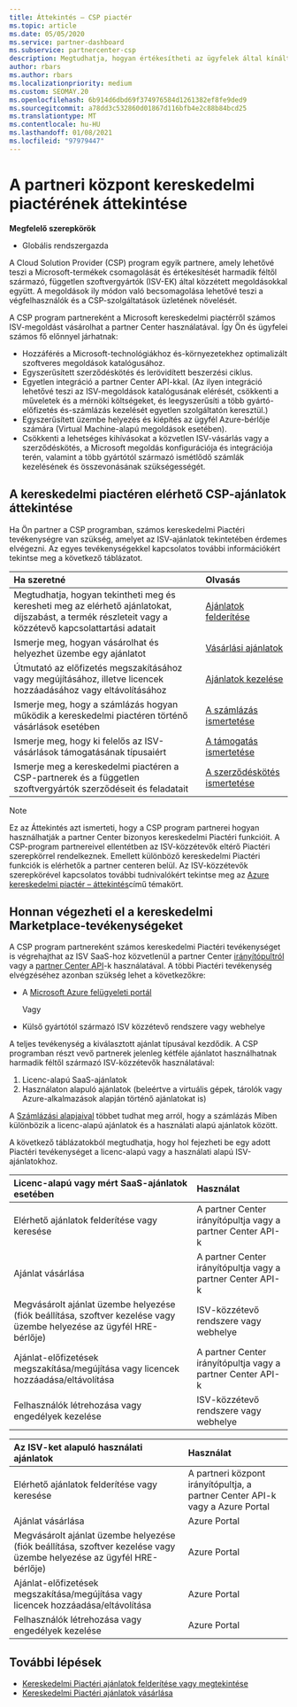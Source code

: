 ```yaml
---
title: Áttekintés – CSP piactér
ms.topic: article
ms.date: 05/05/2020
ms.service: partner-dashboard
ms.subservice: partnercenter-csp
description: Megtudhatja, hogyan értékesítheti az ügyfelek által kínált szoftveres (SaaS) ajánlatokat a piactéren.
author: rbars
ms.author: rbars
ms.localizationpriority: medium
ms.custom: SEOMAY.20
ms.openlocfilehash: 6b914d6dbd69f374976584d1261382ef8fe9ded9
ms.sourcegitcommit: a78dd3c532860d01867d116bfb4e2c88b84bcd25
ms.translationtype: MT
ms.contentlocale: hu-HU
ms.lasthandoff: 01/08/2021
ms.locfileid: "97979447"
---
```

# <a name="overview-of-the-commercial-marketplace-in-partner-center"></a>A partneri központ kereskedelmi piactérének áttekintése

**Megfelelő szerepkörök**

- Globális rendszergazda

A Cloud Solution Provider (CSP) program egyik partnere, amely lehetővé teszi a Microsoft-termékek csomagolását és értékesítését harmadik féltől származó, független szoftvergyártók (ISV-EK) által közzétett megoldásokkal együtt. A megoldások ily módon való becsomagolása lehetővé teszi a végfelhasználók és a CSP-szolgáltatások üzletének növelését.

A CSP program partnereként a Microsoft kereskedelmi piactérről számos ISV-megoldást vásárolhat a partner Center használatával. Így Ön és ügyfelei számos fő előnnyel járhatnak:

- Hozzáférés a Microsoft-technológiákhoz és-környezetekhez optimalizált szoftveres megoldások katalógusához.
- Egyszerűsített szerződéskötés és lerövidített beszerzési ciklus.
- Egyetlen integráció a partner Center API-kkal. (Az ilyen integráció lehetővé teszi az ISV-megoldások katalógusának elérését, csökkenti a műveletek és a mérnöki költségeket, és leegyszerűsíti a több gyártó-előfizetés és-számlázás kezelését egyetlen szolgáltatón keresztül.)
- Egyszerűsített üzembe helyezés és kiépítés az ügyfél Azure-bérlője számára (Virtual Machine-alapú megoldások esetében).
- Csökkenti a lehetséges kihívásokat a közvetlen ISV-vásárlás vagy a szerződéskötés, a Microsoft megoldás konfigurációja és integrációja terén, valamint a több gyártótól származó ismétlődő számlák kezelésének és összevonásának szükségességét.

## <a name="overview-of-csp-offers-in-the-commercial-marketplace"></a>A kereskedelmi piactéren elérhető CSP-ajánlatok áttekintése

Ha Ön partner a CSP programban, számos kereskedelmi Piactéri tevékenységre van szükség, amelyet az ISV-ajánlatok tekintetében érdemes elvégezni. Az egyes tevékenységekkel kapcsolatos további információkért tekintse meg a következő táblázatot.

|**Ha szeretné**  |**Olvasás**   |
|:------------------------------------|:------------------|
|Megtudhatja, hogyan tekintheti meg és keresheti meg az elérhető ajánlatokat, díjszabást, a termék részleteit vagy a közzétevő kapcsolattartási adatait | [Ajánlatok felderítése](csp-commercial-marketplace-discover.md) | 
|Ismerje meg, hogyan vásárolhat és helyezhet üzembe egy ajánlatot   | [Vásárlási ajánlatok](csp-commercial-marketplace-purchase.md)   | 
|Útmutató az előfizetés megszakításához vagy megújításához, illetve licencek hozzáadásához vagy eltávolításához  | [Ajánlatok kezelése](csp-commercial-marketplace-manage.md) |
|Ismerje meg, hogy a számlázás hogyan működik a kereskedelmi piactéren történő vásárlások esetében | [A számlázás ismertetése](csp-commercial-marketplace-billing.md) |
|Ismerje meg, hogy ki felelős az ISV-vásárlások támogatásának típusaiért | [A támogatás ismertetése](csp-commercial-marketplace-support.md) |
|Ismerje meg a kereskedelmi piactéren a CSP-partnerek és a független szoftvergyártók szerződéseit és feladatait | [A szerződéskötés ismertetése](csp-commercial-marketplace-contracting.md) |

> [!NOTE]
> Ez az Áttekintés azt ismerteti, hogy a CSP program partnerei hogyan használhatják a partner Center bizonyos kereskedelmi Piactéri funkcióit. A CSP-program partnereivel ellentétben az ISV-közzétevők eltérő Piactéri szerepkörrel rendelkeznek. Emellett különböző kereskedelmi Piactéri funkciók is elérhetők a partner centeren belül. Az ISV-közzétevők szerepkörével kapcsolatos további tudnivalókért tekintse meg az [Azure kereskedelmi piactér – áttekintés](/azure/marketplace/partner-center-portal/commercial-marketplace-overview)című témakört.

## <a name="where-to-complete-commercial-marketplace-activities"></a>Honnan végezheti el a kereskedelmi Marketplace-tevékenységeket

A CSP program partnereként számos kereskedelmi Piactéri tevékenységet is végrehajthat az ISV SaaS-hoz közvetlenül a partner Center [irányítópultról](https://partner.microsoft.com/dashboard) vagy a [partner Center API](/partner-center/develop/)-k használatával. A többi Piactéri tevékenység elvégzéséhez azonban szükség lehet a következőkre:

- A [Microsoft Azure felügyeleti portál](https://portal.azure.com/)

    Vagy

- Külső gyártótól származó ISV közzétevő rendszere vagy webhelye

A teljes tevékenység a kiválasztott ajánlat típusával kezdődik. A CSP programban részt vevő partnerek jelenleg kétféle ajánlatot használhatnak harmadik féltől származó ISV-közzétevők használatával:

1. Licenc-alapú SaaS-ajánlatok  
2. Használaton alapuló ajánlatok (beleértve a virtuális gépek, tárolók vagy Azure-alkalmazások alapján történő ajánlatokat is)

A [Számlázási alapjaival](billing-basics.md) többet tudhat meg arról, hogy a számlázás Miben különbözik a licenc-alapú ajánlatok és a használati alapú ajánlatok között.  

A következő táblázatokból megtudhatja, hogy hol fejezheti be egy adott Piactéri tevékenységet a licenc-alapú vagy a használati alapú ISV-ajánlatokhoz.

|**Licenc-alapú vagy mért SaaS-ajánlatok esetében**  |**Használat**  |
|:------------------------------------|:------------------|
|Elérhető ajánlatok felderítése vagy keresése  | A partner Center irányítópultja vagy a partner Center API-k  |
|Ajánlat vásárlása  | A partner Center irányítópultja vagy a partner Center API-k  |
|Megvásárolt ajánlat üzembe helyezése (fiók beállítása, szoftver kezelése vagy üzembe helyezése az ügyfél HRE-bérlője)  | ISV-közzétevő rendszere vagy webhelye  |
|Ajánlat-előfizetések megszakítása/megújítása vagy licencek hozzáadása/eltávolítása | A partner Center irányítópultja vagy a partner Center API-k  |
|Felhasználók létrehozása vagy engedélyek kezelése  | ISV-közzétevő rendszere vagy webhelye  |

|**Az ISV-ket alapuló használati ajánlatok**  |**Használat**  |
|:------------------------------------|:------------------|
|Elérhető ajánlatok felderítése vagy keresése  | A partneri központ irányítópultja, a partner Center API-k vagy a Azure Portal  |
|Ajánlat vásárlása  | Azure Portal  |
|Megvásárolt ajánlat üzembe helyezése (fiók beállítása, szoftver kezelése vagy üzembe helyezése az ügyfél HRE-bérlője)  | Azure Portal  |
|Ajánlat-előfizetések megszakítása/megújítása vagy licencek hozzáadása/eltávolítása | Azure Portal  |
|Felhasználók létrehozása vagy engedélyek kezelése  | Azure Portal  |

## <a name="next-steps"></a>További lépések

- [Kereskedelmi Piactéri ajánlatok felderítése vagy megtekintése](csp-commercial-marketplace-discover.md)
- [Kereskedelmi Piactéri ajánlatok vásárlása](csp-commercial-marketplace-purchase.md)
